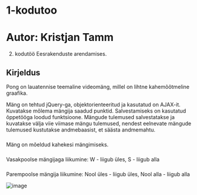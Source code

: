 # 1-kodutoo
# Autor: Kristjan Tamm
2. kodutöö Eesrakenduste arendamises.

## Kirjeldus
Pong on lauatennise teemaline videomäng, millel on lihtne kahemõõtmeline graafika.

Mäng on tehtud jQuery-ga, objektorienteeritud ja kasutatud on AJAX-it. 
Kuvatakse mõlema mängija saadud punktid.
Salvestamiseks on kasutatud õppetööga loodud funktsioone.
Mängude tulemused salvestatakse ja kuvatakse välja viie viimase mängu tulemused, nendest eelnevate mängude tulemused kustutakse andmebaasist, et säästa andmemahtu.
###
Mäng on mõeldud kahekesi mängimiseks.
###
Vasakpoolse mängijaga liikumine:
W - liigub üles,
S - liigub alla
###
Parempoolse mängija liikumine:
Nool üles - liigub üles,
Nool alla - liigub alla

![image](https://user-images.githubusercontent.com/90192493/167654744-f1ccd74d-ccf0-49ab-812b-4de80d3b2eff.png)
